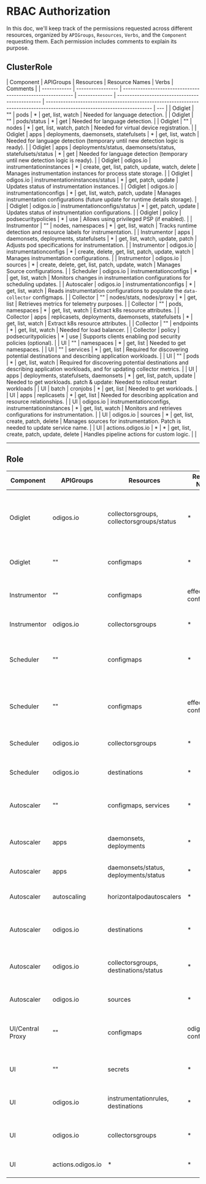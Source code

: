 # RBAC Authorization

In this doc, we'll keep track of the permissions requested across different resources, organized by `APIGroups`, `Resources`, `Verbs`, and the `Component` requesting them. Each permission includes comments to explain its purpose.

## ClusterRole

| Component    | APIGroups         | Resources                                                  | Resource Names | Verbs                                           | Comments                                                                                                                  |
| ------------ | ----------------- | ---------------------------------------------------------- | -------------- | ----------------------------------------------- | ------------------------------------------------------------------------------------------------------------------------- | --- |
| Odiglet      | ""                | pods                                                       | \*             | get, list, watch                                | Needed for language detection.                                                                                            |
| Odiglet      | ""                | pods/status                                                | \*             | get                                             | Needed for language detection.                                                                                            |
| Odiglet      | ""                | nodes                                                      | \*             | get, list, watch, patch                         | Needed for virtual device registration.                                                                                   |
| Odiglet      | apps              | deployments, daemonsets, statefulsets                      | \*             | get, list, watch                                | Needed for language detection (temporary until new detection logic is ready).                                             |
| Odiglet      | apps              | deployments/status, daemonsets/status, statefulsets/status | \*             | get                                             | Needed for language detection (temporary until new detection logic is ready).                                             |
| Odiglet      | odigos.io         | instrumentationinstances                                   | \*             | create, get, list, patch, update, watch, delete | Manages instrumentation instances for process state storage.                                                              |
| Odiglet      | odigos.io         | instrumentationinstances/status                            | \*             | get, patch, update                              | Updates status of instrumentation instances.                                                                              |
| Odiglet      | odigos.io         | instrumentationconfigs                                     | \*             | get, list, watch, patch, update                 | Manages instrumentation configurations (future update for runtime details storage).                                       |
| Odiglet      | odigos.io         | instrumentationconfigs/status                              | \*             | get, patch, update                              | Updates status of instrumentation configurations.                                                                         |
| Odiglet      | policy            | podsecuritypolicies                                        | \*             | use                                             | Allows using privileged PSP (if enabled).                                                                                 |
| Instrumentor | ""                | nodes, namespaces                                          | \*             | get, list, watch                                | Tracks runtime detection and resource labels for instrumentation.                                                         |
| Instrumentor | apps              | daemonsets, deployments, statefulsets                      | \*             | get, list, watch, update, patch                 | Adjusts pod specifications for instrumentation.                                                                           |
| Instrumentor | odigos.io         | instrumentationconfigs                                     | \*             | create, delete, get, list, patch, update, watch | Manages instrumentation configurations.                                                                                   |
| Instrumentor | odigos.io         | sources                                                    | \*             | create, delete, get, list, patch, update, watch | Manages Source configurations.                                                                                            |
| Scheduler    | odigos.io         | instrumentationconfigs                                     | \*             | get, list, watch                                | Monitors changes in instrumentation configurations for scheduling updates.                                                |
| Autoscaler   | odigos.io         | instrumentationconfigs                                     | \*             | get, list, watch                                | Reads instrumentation configurations to populate the `data-collector` configmaps.                                         |
| Collector    | ""                | nodes/stats, nodes/proxy                                   | \*             | get, list                                       | Retrieves metrics for telemetry purposes.                                                                                 |
| Collector    | ""                | pods, namespaces                                           | \*             | get, list, watch                                | Extract k8s resource attributes.                                                                                          |
| Collector    | apps              | replicasets, deployments, daemonsets, statefulsets         | \*             | get, list, watch                                | Extract k8s resource attributes.                                                                                          |
| Collector    | ""                | endpoints                                                  | \*             | get, list, watch                                | Needed for load balancer.                                                                                                 |
| Collector    | policy            | podsecuritypolicies                                        | \*             | use                                             | Supports clients enabling pod security policies (optional).                                                               |
| UI           | ""                | namespaces                                                 | \*             | get, list                                       | Needed to get namespaces.                                                                                                 |
| UI           | ""                | services                                                   | \*             | get, list                                       | Required for discovering potential destinations and describing application workloads.                                     |
| UI           | ""                | pods                                                       | \*             | get, list, watch                                | Required for discovering potential destinations and describing application workloads, and for updating collector metrics. |
| UI           | apps              | deployments, statefulsets, daemonsets                      | \*             | get, list, patch, update                        | Needed to get workloads. patch & update: Needed to rollout restart workloads                                              |
| UI           | batch             | cronjobs                                                   | \*             | get, list                                       | Needed to get workloads.                                                                                                  |
| UI           | apps              | replicasets                                                | \*             | get, list                                       | Needed for describing application and resource relationships.                                                             |
| UI           | odigos.io         | instrumentationconfigs, instrumentationinstances           | \*             | get, list, watch                                | Monitors and retrieves configurations for instrumentation.                                                                |
| UI           | odigos.io         | sources                                                    | \*             | get, list, create, patch, delete                | Manages sources for instrumentation. Patch is needed to update service name.                                              |
| UI           | actions.odigos.io | \*                                                         | \*             | get, list, create, patch, update, delete        | Handles pipeline actions for custom logic.                                                                                |     |

---

## Role

| Component        | APIGroups         | Resources                                 | Resource Names   | Verbs                                                             | Comments                                                                                       |
| ---------------- | ----------------- | ----------------------------------------- | ---------------- | ----------------------------------------------------------------- | ---------------------------------------------------------------------------------------------- |
| Odiglet          | odigos.io         | collectorsgroups, collectorsgroups/status | \*               | get, list, watch                                                  | Reads enabled signals for each source (temporary until migration to instrumentation config).   |
| Odiglet          | ""                | configmaps                                | \*               | get, list, watch                                                  | Reads `odigos_config` for ignored containers.                                                  |
| Instrumentor     | ""                | configmaps                                | effective-config | get, list, watch                                                  | Accesses `odigos-configuration` for instrumentation configuration.                                    |
| Instrumentor     | odigos.io         | collectorsgroups                          | \*               | get, list, watch                                                  | Monitors collectors and their statuses.                                                        |
| Scheduler        | ""                | configmaps                                | \*               | get, list, watch                                                  | Reacts and reconciles `odigos-configuration` changes to effective config.                             |
| Scheduler        | ""                | configmaps                                | effective-config | create, patch                                                     | Applies effective config after reconciling (defaulting and profile applying) and reacts to it. |
| Scheduler        | odigos.io         | collectorsgroups                          | \*               | get, list, create, patch, update, watch, delete                   | Manages `collectorsgroups`.                                                                    |
| Scheduler        | odigos.io         | destinations                              | \*               | get, list, watch                                                  | Tracks destinations for scheduling behavior.                                                   |
| Autoscaler       | ""                | configmaps, services                      | \*               | get, list, watch, create, patch, update, delete, deletecollection | Manages collector configurations and services.                                                 |
| Autoscaler       | apps              | daemonsets, deployments                   | \*               | get, list, watch, create, patch, update, delete, deletecollection | Oversees collector deployments and readiness statuses.                                         |
| Autoscaler       | apps              | daemonsets/status, deployments/status     | \*               | get                                                               | Reads readiness statuses.                                                                      |
| Autoscaler       | autoscaling       | horizontalpodautoscalers                  | \*               | create, patch, update, delete                                     | Implements autoscaling for gateway collectors.                                                 |
| Autoscaler       | odigos.io         | destinations                              | \*               | get, list, watch                                                  | Tracks and synchronizes destination configurations.                                            |
| Autoscaler       | odigos.io         | collectorsgroups, destinations/status     | \*               | get, patch, update                                                | Monitors and updates statuses of collectors groups and destinations.                           |
| Autoscaler       | odigos.io         | sources                                   | \*               | get, list, watch                                                  | Generate Odigos sources filter processors                                                      |
| UI/Central Proxy | ""                | configmaps                                | odigos-configuration    | get                                                               | Reads central backend URL and cluster name from `odigos-configuration`.                               |
| UI               | ""                | secrets                                   | \*               | get, list, create, patch, update, delete                          | Manages destination secrets for configurations.                                                |
| UI               | odigos.io         | instrumentationrules, destinations        | \*               | get, list, create, patch, update, delete                          | CRUD for destinations and instrumentation rules.                                               |
| UI               | odigos.io         | collectorsgroups                          | \*               | get, list                                                         | Monitors groupings of collectors for UI updates.                                               |
| UI               | actions.odigos.io | \*                                        | \*               | get, list, create, patch, update, delete                          | Pipeline action management.                                                                    |
